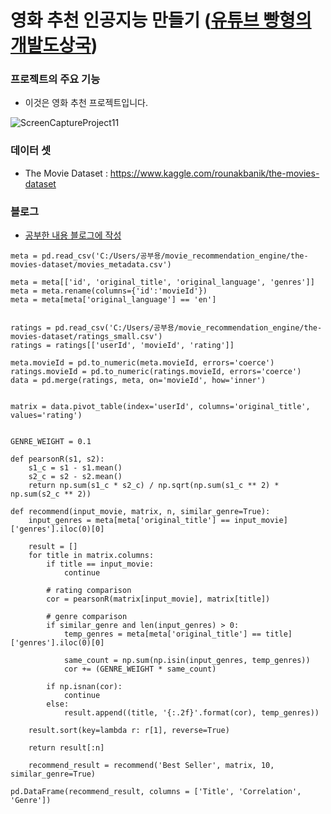 # 영화 추천 인공지능 만들기 ([유튜브 빵형의 개발도상국](https://www.youtube.com/watch?v=mLwMe4KUZz8))

 
### 프로젝트의 주요 기능
- 이것은 영화 추천 프로젝트입니다.

![ScreenCaptureProject11](https://user-images.githubusercontent.com/62390565/104807246-e8a11280-5820-11eb-91d9-a37a83f0bbf8.gif)

### 데이터 셋
- The Movie Dataset : https://www.kaggle.com/rounakbanik/the-movies-dataset

### 블로그
- [공부한 내용 블로그에 작성](https://rkaclfrns.tistory.com/8)


```python3
meta = pd.read_csv('C:/Users/공부용/movie_recommendation_engine/the-movies-dataset/movies_metadata.csv')

meta = meta[['id', 'original_title', 'original_language', 'genres']]
meta = meta.rename(columns={'id':'movieId'})
meta = meta[meta['original_language'] == 'en']


ratings = pd.read_csv('C:/Users/공부용/movie_recommendation_engine/the-movies-dataset/ratings_small.csv')
ratings = ratings[['userId', 'movieId', 'rating']]

meta.movieId = pd.to_numeric(meta.movieId, errors='coerce')
ratings.movieId = pd.to_numeric(ratings.movieId, errors='coerce')
data = pd.merge(ratings, meta, on='movieId', how='inner')


matrix = data.pivot_table(index='userId', columns='original_title', values='rating')


GENRE_WEIGHT = 0.1

def pearsonR(s1, s2):
    s1_c = s1 - s1.mean()
    s2_c = s2 - s2.mean()
    return np.sum(s1_c * s2_c) / np.sqrt(np.sum(s1_c ** 2) * np.sum(s2_c ** 2))

def recommend(input_movie, matrix, n, similar_genre=True):
    input_genres = meta[meta['original_title'] == input_movie]['genres'].iloc(0)[0]

    result = []
    for title in matrix.columns:
        if title == input_movie:
            continue

        # rating comparison
        cor = pearsonR(matrix[input_movie], matrix[title])
        
        # genre comparison
        if similar_genre and len(input_genres) > 0:
            temp_genres = meta[meta['original_title'] == title]['genres'].iloc(0)[0]

            same_count = np.sum(np.isin(input_genres, temp_genres))
            cor += (GENRE_WEIGHT * same_count)
        
        if np.isnan(cor):
            continue
        else:
            result.append((title, '{:.2f}'.format(cor), temp_genres))
            
    result.sort(key=lambda r: r[1], reverse=True)

    return result[:n]
    
    recommend_result = recommend('Best Seller', matrix, 10, similar_genre=True)

pd.DataFrame(recommend_result, columns = ['Title', 'Correlation', 'Genre'])


```
